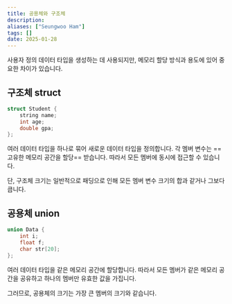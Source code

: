 ```yaml
---
title: 공용체와 구조체
description: 
aliases: ["Seungwoo Ham"] 
tags: []
date: 2025-01-28
---
```

사용자 정의 데이터 타입을 생성하는 데 사용되지만, 메모리 할당 방식과 용도에 있어 중요한 차이가 있습니다.

## 구조체 struct

```cpp
struct Student {
    string name;
    int age;
    double gpa;
};
```

여러 데이터 타입을 하나로 묶어 새로운 데이터 타입을 정의합니다. 각 멤버 변수는 ==고유한 메모리 공간을 할당== 받습니다. 따라서 모든 멤버에 동시에 접근할 수 있습니다.

단, 구조체 크기는 일반적으로 패딩으로 인해 모든 멤버 변수 크기의 합과 같거나 그보다 큽니다.

## 공용체 union

```cpp
union Data {
    int i;
    float f;
    char str[20];
};
```

여러 데이터 타입을 같은 메모리 공간에 할당합니다. 따라서 모든 멤버가 같은 메모리 공간을 공유하고 하나의 멤버만 유효한 값을 가집니다.

그러므로, 공용체의 크기는 가장 큰 멤버의 크기와 같습니다.